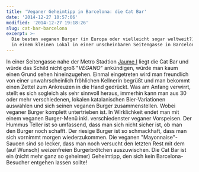 ```yaml
---
title: 'Veganer Geheimtipp in Barcelona: die Cat Bar'
date: '2014-12-27 10:57:06'
modified: '2014-12-27 19:18:26'
slug: cat-bar-barcelona
excerpt: >-
  Die besten veganen Burger (in Europa oder vielleicht sogar weltweit?) gibt es
  in einem kleinen Lokal in einer unscheinbaren Seitengasse in Barcelona.
---
```


In einer Seitengasse nahe der Metro Stadtion [Jaume I](http://goo.gl/maps/ZUrud) liegt die Cat Bar und würde das Schild nicht groß "_VEGANO_" ankündigen, würde man kaum einen Grund sehen hineinzugehen. Einmal eingetreten wird man freundlich von einer unwahrscheinlich fröhlichen Kellnerin begrüßt und man bekommt einen Zettel zum Ankreuzen in die Hand gedrückt. Was am Anfang verwirrt, stellt es sich sogleich als sehr sinnvoll heraus, immerhin kann man aus 30 oder mehr verschiedenen, lokalen katalanischen Bier-Variationen auswählen und sich seinen veganen Burger zusammenstellen. <!-- Image removed (no copyright): IMG_20141220_212842-640x400.jpg --> Wobei veganer Burger komplett untertrieben ist. In Wirklichkeit endet man mit einem veganen Burger-Menü inkl. verschiedenster veganer Vorspeisen. Der Hummus Teller ist so umfassend, dass man sich nicht sicher ist, ob man den Burger noch schafft. Der riesige Burger ist so schmackhaft, dass man sich vornimmt morgen wiederzukommen. Die veganen "Mayonnaise"-Saucen sind so lecker, dass man noch versucht den letzten Rest mit dem (auf Wunsch) weizenfreien Burgerbrötchen auszuwischen. <!-- Image removed (no copyright): IMG_20141220_212919-640x400.jpg --> Die Cat Bar ist ein (nicht mehr ganz so geheimer) Geheimtipp, den sich kein Barcelona-Besucher entgehen lassen sollte!
